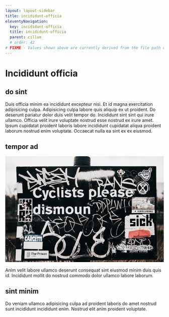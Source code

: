 ```yaml
---
layout: layout-sidebar
title: incididunt-officia
eleventyNavigation:
  key: incididunt-officia
  title: incididunt-officia
  parent: cillum
  # order: 42
# FIXME - Values shown above are currently derived from the file path only, except order which is also commented out because it is optional. Correct as desired and delete comment(s).
---
```


# Incididunt officia

## do sint

Duis officia minim ea incididunt excepteur nisi. Et id magna exercitation adipisicing culpa. Adipisicing culpa labore quis aliquip ex ut proident. Do deserunt pariatur dolor duis velit tempor do. Incididunt sint sint qui irure ullamco. Officia velit irure voluptate nostrud esse nostrud ex irure amet. Ipsum cupidatat proident laboris labore incididunt cupidatat aliqua proident laborum nostrud enim voluptate. Occaecat nulla ea sint ex ex eiusmod.

## tempor ad

<img class="bordered" src="/static/images/bulksplash-fkaregan-QgaicFpl1ZI.jpg" alt="bulksplash-fkaregan-QgaicFpl1ZI.jpg" />

Anim velit labore ullamco deserunt consequat sint eiusmod minim duis quis id. Incididunt mollit do nostrud commodo dolor ullamco labore laborum.

## sint minim

Do veniam ullamco adipisicing culpa ad proident laboris do amet nostrud sunt incididunt incididunt enim. Nostrud elit anim proident voluptate.